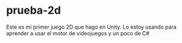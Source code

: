 # prueba-2d
Este es mi primer juego 2D que hago en Unity. Lo estoy usando para aprender a usar el motor de videojuegos y un poco de C#
